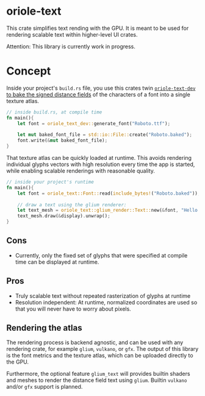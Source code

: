 # oriole-text

This crate simplifies text rending with the GPU.
It is meant to be used for rendering scalable text
within higher-level UI crates.

Attention: This library is currently work in progress.

# Concept
Inside your project's `build.rs` file, you use this crates twin
[`oriole-text-dev` to bake the signed distance fields](https://github.com/johannesvollmer/oriole-text-dev) 
of the characters of a font into a single texture atlas.

```rust
// inside build.rs, at compile time
fn main(){
    let font = oriole_text_dev::generate_font("Roboto.ttf");
    
    let mut baked_font_file = std::io::File::create("Roboto.baked");
    font.write(&mut baked_font_file);
}
```

That texture atlas can be quickly loaded at runtime. 
This avoids rendering individual
glyphs vectors with high resolution 
every time the app is started, 
while enabling scalable renderings
with reasonable quality.

```rust
// inside your project's runtime
fn main(){
    let font = oriole_text::Font::read(include_bytes!("Roboto.baked"));
    
    // draw a text using the glium renderer:
    let text_mesh = oriole_text::glium_render::Text::new(&font, "Hello Wörld!");
    text_mesh.draw(&display).unwrap();
}
```

## Cons
- Currently, only the fixed set of glyphs that were specified 
  at compile time can be displayed at runtime.
  
## Pros
- Truly scalable text without repeated rasterization 
  of glyphs at runtime
- Resolution independent: At runtime, normalized coordinates are
  used so that you will never have to worry about pixels.

## Rendering the atlas
The rendering process is backend agnostic, and can be used with any
rendering crate, for example `glium`, `vulkano`, or `gfx`. The output
of this library is the font metrics and the texture atlas,
which can be uploaded directly to the GPU.

Furthermore, the optional feature `glium_text` will provides builtin
shaders and meshes to render the distance field text using `glium`. 
Builtin `vulkano` and/or `gfx` support is planned.
